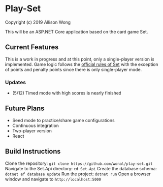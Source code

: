 # Play-Set

Copyright (c) 2019 Allison Wong

This will be an ASP.NET Core application based on the card game Set.  

## Current Features

This is a work in progress and at this point, only a single-player version is implemented.  Game logic follows the [official rules of Set](https://www.setgame.com/file/set-english) with the exception of points and penalty points since there is only single-player mode.    

### Updates

- (5/12) Timed mode with high scores is nearly finished 

## Future Plans

- Seed mode to practice/share game configurations
- Continuous integration
- Two-player version
- React

## Build Instructions

Clone the repository: `git clone https://github.com/wonal/play-set.git`
Navigate to the Set.Api directory: `cd Set.Api`
Create the database schema: `dotnet ef database update`
Run the project: `dotnet run`
Open a browser window and navigate to `http://localhost:5000`












